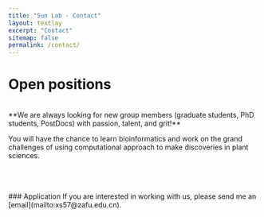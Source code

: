 ```yaml
---
title: "Sun Lab - Contact"
layout: textlay
excerpt: "Contact"
sitemap: false
permalink: /contact/
---
```


# Open positions

<br>
**We are always looking for new group members (graduate students, PhD students, PostDocs) with passion, talent, and grit!**

You will have the chance to learn bioinformatics and work on the grand challenges of using computational approach to make discoveries in plant sciences.

<br>
<br>
<br>
### Application
If you are interested in working with us, please send me an [email](mailto:xs57@zafu.edu.cn).  
<br>
<br>
<br>
<br>  
<br>
<br>
<br>





